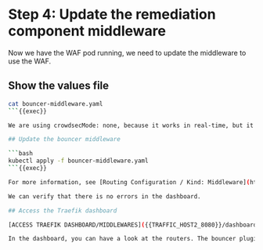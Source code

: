 # Step 4: Update the remediation component middleware

Now we have the WAF pod running, we need to update the middleware to use the WAF.

## Show the values file

```bash
cat bouncer-middleware.yaml
```{{exec}}

We are using crowdsecMode: none, because it works in real-time, but it queries the database for each connection. In production, we recommend stream for any substantial amount of traffic. For all the possible modes see [the plugin’s documentation](https://plugins.traefik.io/plugins/6335346ca4caa9ddeffda116/crowdsec-bouncer-traefik-plugin).

## Update the bouncer middleware

```bash
kubectl apply -f bouncer-middleware.yaml
```{{exec}}

For more information, see [Routing Configuration / Kind: Middleware](https://doc.traefik.io/traefik/routing/providers/kubernetes-crd/#kind-middleware).

We can verify that there is no errors in the dashboard.

## Access the Traefik dashboard

[ACCESS TRAEFIK DASHBOARD/MIDDLEWARES]({{TRAFFIC_HOST2_8080}}/dashboard/#/http/middlewares)

In the dashboard, you can have a look at the routers. The bouncer plugin is now updated.